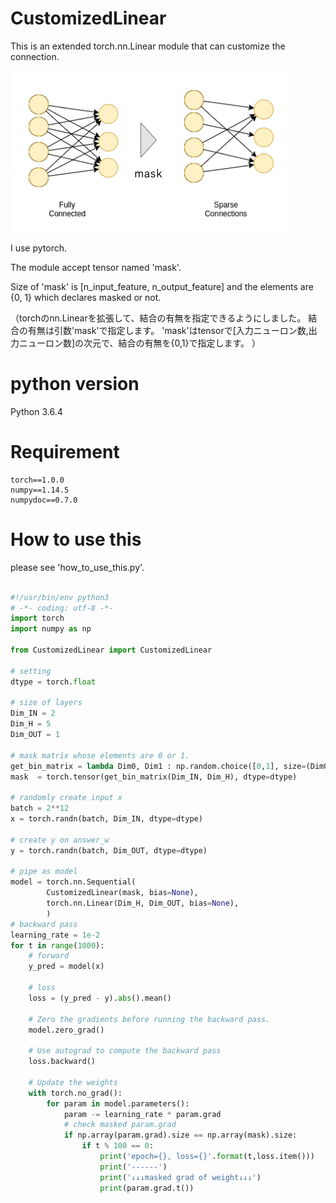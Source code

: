 # CustomizedLinear

This is an extended torch.nn.Linear module that can customize the connection.

![what is mask](./doc/img/what_mask.png)

I use pytorch.

The module accept tensor named 'mask'.

Size of 'mask' is [n_input_feature, n_output_feature]
and the elements are {0, 1} which declares masked or not.

（torchのnn.Linearを拡張して、結合の有無を指定できるようにしました。
結合の有無は引数'mask'で指定します。
'mask'はtensorで[入力ニューロン数,出力ニューロン数]の次元で、結合の有無を{0,1}で指定します。
）

# python version
Python 3.6.4


# Requirement
```
torch==1.0.0
numpy==1.14.5
numpydoc==0.7.0
```

# How to use this

please see 'how_to_use_this.py'.


``` python

#!/usr/bin/env python3
# -*- coding: utf-8 -*-
import torch
import numpy as np

from CustomizedLinear import CustomizedLinear

# setting
dtype = torch.float

# size of layers
Dim_IN = 2
Dim_H = 5
Dim_OUT = 1

# mask matrix whose elements are 0 or 1.
get_bin_matrix = lambda Dim0, Dim1 : np.random.choice([0,1], size=(Dim0, Dim1))
mask  = torch.tensor(get_bin_matrix(Dim_IN, Dim_H), dtype=dtype)

# randomly create input x
batch = 2**12
x = torch.randn(batch, Dim_IN, dtype=dtype)

# create y on answer_w
y = torch.randn(batch, Dim_OUT, dtype=dtype)

# pipe as model
model = torch.nn.Sequential(
        CustomizedLinear(mask, bias=None),
        torch.nn.Linear(Dim_H, Dim_OUT, bias=None),
        )
# backward pass
learning_rate = 1e-2
for t in range(1000):
    # forward
    y_pred = model(x)

    # loss
    loss = (y_pred - y).abs().mean()

    # Zero the gradients before running the backward pass.
    model.zero_grad()

    # Use autograd to compute the backward pass
    loss.backward()

    # Update the weights
    with torch.no_grad():
        for param in model.parameters():
            param -= learning_rate * param.grad
            # check masked param.grad
            if np.array(param.grad).size == np.array(mask).size:
                if t % 100 == 0:
                    print('epoch={}, loss={}'.format(t,loss.item()))
                    print('------')
                    print('↓↓↓masked grad of weight↓↓↓')
                    print(param.grad.t())
    

```
